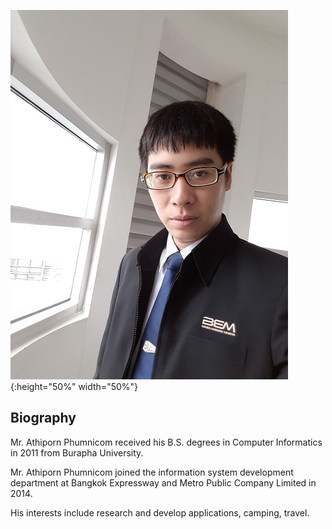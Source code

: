 ![](/214737.jpg){:height="50%" width="50%"}
## Biography

Mr. Athiporn Phumnicom received his B.S. degrees in Computer Informatics in 2011 from Burapha University.

Mr. Athiporn Phumnicom joined the information system development department at Bangkok Expressway and Metro Public Company Limited in 2014.

His interests include research and develop applications, camping, travel.